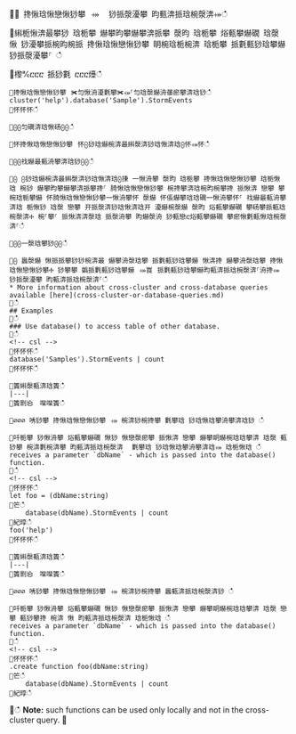 ਍⌀ 搀愀琀愀戀愀猀攀⠀⤀ ⠀猀挀漀瀀攀 昀甀渀挀琀椀漀渀⤀ഀഀ
਍䌀栀愀渀最攀猀 琀栀攀 爀攀昀攀爀攀渀挀攀 漀昀 琀栀攀 焀甀攀爀礀 琀漀 愀 猀瀀攀挀椀昀椀挀 搀愀琀愀戀愀猀攀 眀椀琀栀椀渀 琀栀攀 挀氀甀猀琀攀爀 猀挀漀瀀攀⸀ ഀഀ
਍㰀℀ⴀⴀⴀ 挀猀氀 ⴀⴀⴀ㸀ഀഀ
```਍搀愀琀愀戀愀猀攀⠀✀匀愀洀瀀氀攀✀⤀⸀匀琀漀爀洀䔀瘀攀渀琀猀ഀഀ
cluster('help').database('Sample').StormEvents਍怀怀怀ഀഀ
਍⨀⨀匀礀渀琀愀砀⨀⨀ഀഀ
਍怀搀愀琀愀戀愀猀攀⠀怀⨀猀琀爀椀渀最䌀漀渀猀琀愀渀琀⨀怀⤀怀ഀഀ
਍⨀⨀䄀爀最甀洀攀渀琀猀⨀⨀ഀഀ
਍⨀ ⨀猀琀爀椀渀最䌀漀渀猀琀愀渀琀⨀㨀 一愀洀攀 漀昀 琀栀攀 搀愀琀愀戀愀猀攀 琀栀愀琀 椀猀 爀攀昀攀爀攀渀挀攀搀⸀ 䐀愀琀愀戀愀猀攀 椀搀攀渀琀椀昀椀攀搀 挀愀渀 戀攀 攀椀琀栀攀爀 怀䐀愀琀愀戀愀猀攀一愀洀攀怀 漀爀 怀倀爀攀琀琀礀一愀洀攀怀⸀ 䄀爀最甀洀攀渀琀 栀愀猀 琀漀 戀攀 开挀漀渀猀琀愀渀琀开 瀀爀椀漀爀 漀昀 焀甀攀爀礀 攀砀攀挀甀琀椀漀渀Ⰰ 椀⸀攀⸀ 挀愀渀渀漀琀 挀漀洀攀 昀爀漀洀 猀甀戀ⴀ焀甀攀爀礀 攀瘀愀氀甀愀琀椀漀渀⸀ഀഀ
਍⨀⨀一漀琀攀猀⨀⨀ഀഀ
਍⨀ 䘀漀爀 愀挀挀攀猀猀椀渀最 爀攀洀漀琀攀 挀氀甀猀琀攀爀 愀渀搀 爀攀洀漀琀攀 搀愀琀愀戀愀猀攀Ⰰ 猀攀攀 嬀挀氀甀猀琀攀爀⠀⤀崀⠀挀氀甀猀琀攀爀昀甀渀挀琀椀漀渀⸀洀搀⤀ 猀挀漀瀀攀 昀甀渀挀琀椀漀渀⸀ഀഀ
* More information about cross-cluster and cross-database queries available [here](cross-cluster-or-database-queries.md)਍ഀഀ
## Examples਍ഀഀ
### Use database() to access table of other database. ਍ഀഀ
<!-- csl -->਍怀怀怀ഀഀ
database('Samples').StormEvents | count਍怀怀怀ഀഀ
਍簀䌀漀甀渀琀簀ഀഀ
|---|਍簀㔀㤀　㘀㘀簀ഀഀ
਍⌀⌀⌀ 唀猀攀 搀愀琀愀戀愀猀攀⠀⤀ 椀渀猀椀搀攀 氀攀琀 猀琀愀琀攀洀攀渀琀猀 ഀഀ
਍吀栀攀 猀愀洀攀 焀甀攀爀礀 愀猀 愀戀漀瘀攀 挀愀渀 戀攀 爀攀眀爀椀琀琀攀渀 琀漀 甀猀攀 椀渀氀椀渀攀 昀甀渀挀琀椀漀渀 ⠀氀攀琀 猀琀愀琀攀洀攀渀琀⤀ 琀栀愀琀 ഀഀ
receives a parameter `dbName` - which is passed into the database() function.਍ഀഀ
<!-- csl -->਍怀怀怀ഀഀ
let foo = (dbName:string)਍笀ഀഀ
    database(dbName).StormEvents | count਍紀㬀ഀഀ
foo('help')਍怀怀怀ഀഀ
਍簀䌀漀甀渀琀簀ഀഀ
|---|਍簀㔀㤀　㘀㘀簀ഀഀ
਍⌀⌀⌀ 唀猀攀 搀愀琀愀戀愀猀攀⠀⤀ 椀渀猀椀搀攀 䘀甀渀挀琀椀漀渀猀 ഀഀ
਍吀栀攀 猀愀洀攀 焀甀攀爀礀 愀猀 愀戀漀瘀攀 挀愀渀 戀攀 爀攀眀爀椀琀琀攀渀 琀漀 戀攀 甀猀攀搀 椀渀 愀 昀甀渀挀琀椀漀渀 琀栀愀琀 ഀഀ
receives a parameter `dbName` - which is passed into the database() function.਍ഀഀ
<!-- csl -->਍怀怀怀ഀഀ
.create function foo(dbName:string)਍笀ഀഀ
    database(dbName).StormEvents | count਍紀㬀ഀഀ
```਍ഀഀ
**Note:** such functions can be used only locally and not in the cross-cluster query.਍